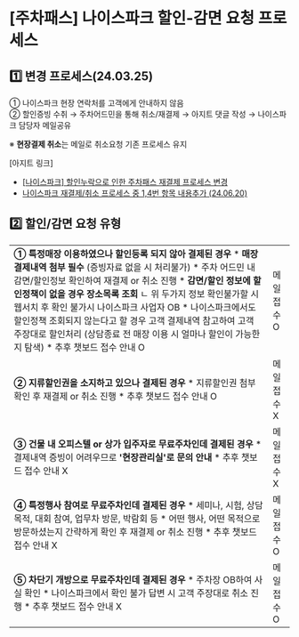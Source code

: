 # [주차패스] 나이스파크 할인-감면 요청 프로세스

**1️⃣ 변경 프로세스(24.03.25)**
-------------------------

① 나이스파크 현장 연락처를 고객에게 안내하지 않음  
② 할인증빙 수취 → 주차어드민을 통해 취소/재결제 → 아지트 댓글 작성 → 나이스파크 담당자 메일공유

※ **현장결제 취소**는 메일로 취소요청 기존 프로세스 유지

[아지트 링크]

* [[나이스파크] 할인누락으로 인한 주차패스 재결제 프로세스 변경](https://ext.agit.in/g/300017093/wall/399403932)
* [나이스파크 재결제/취소 프로세스 중 1,4번 항목 내용추가 (24.06.20)](https://ext.agit.in/g/300017093/wall/399403932#comment_panel_405023216)

**2️⃣** **할인/감면 요청 유형**
-----------------------

|  |  |
| --- | --- |
| **① 특정매장 이용하였으나 할인등록 되지 않아 결제된 경우**   * **매장 결제내역 첨부 필수** (증빙자료 없을 시 처리불가) * 주차 어드민 내 감면/할인정보 확인하여 재결제 or 취소 진행 * **감면/할인 정보에 할인정책이 없을 경우 장소목록 조회** ㄴ 위 두가지 정보 확인불가할 시 웹서치 후 확인 불가시 나이스파크 사업자 OB * 나이스파크에서도 할인정책 조회되지 않는다고 할 경우 고객 결제내역 참고하여 고객 주장대로 할인처리 (상담종료 전 매장 이용 시 얼마나 할인이 가능한지 탐색) * 추후 챗보드 접수 안내 O | 메일접수 O |
| **② 지류할인권을 소지하고 있으나 결제된 경우**   * 지류할인권 첨부 확인 후 재결제 or 취소 진행 * 추후 챗보드 접수 안내 O | 메일접수 X |
| **③ 건물 내 오피스텔 or 상가 입주자로 무료주차인데 결제된 경우**   * 결제내역 증빙이 어려우므로 **'현장관리실'로 문의 안내** * 추후 챗보드 접수 안내 X | 메일접수 X |
| **④ 특정행사 참여로 무료주차인데 결제된 경우**   * 세미나, 시험, 상담목적, 대회 참여, 업무차 방문, 박람회 등 * 어떤 행사, 어떤 목적으로 방문하셨는지 간략하게 확인 후 재결제 or 취소 진행 * 추후 챗보드 접수 안내 X | 메일접수 O |
| **⑤ 차단기 개방으로 무료주차인데 결제된 경우**   * 주차장 OB하여 사실 확인 * 나이스파크에서 확인 불가 답변 시 고객 주장대로 취소 진행 * 추후 챗보드 접수 안내 X | 메일접수 O |
